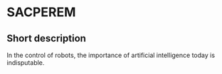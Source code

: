 # SACPEREM
## Short description

In the control of robots, the importance of artificial intelligence today is indisputable.
